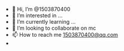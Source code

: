 - 👋 Hi, I’m @1503870400
- 👀 I’m interested in ...
- 🌱 I’m currently learning ...
- 💞️ I’m looking to collaborate on  mc 
- 📫 How to reach me 1503870400@qq.com
- 

<!---
1503870400/1503870400 is a ✨ special ✨ repository because its `README.md` (this file) appears on your GitHub profile.
You can click the Preview link to t
